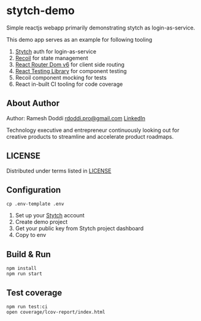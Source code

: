 # stytch-demo

Simple reactjs webapp primarily demonstrating stytch as login-as-service.

This demo app serves as an example for following tooling

1. [Stytch](https://stytch.com/) auth for login-as-service
2. [Recoil](https://recoiljs.org/) for state management
3. [React Router Dom v6](https://reactrouter.com/docs/en/v6/getting-started/overview) for client side routing
4. [React Testing Library](https://testing-library.com/docs/react-testing-library/intro/) for component testing
5. Recoil component mocking for tests
6. React in-built CI tooling for code coverage

## About Author

Author: Ramesh Doddi <rdoddi.pro@gmail.com> [LinkedIn](https://www.linkedin.com/in/rdoddi/)

Technology executive and entrepreneur continuously looking out for creative products to streamline and accelerate
product roadmaps.

## LICENSE

Distributed under terms listed in [LICENSE](./LICENSE)

## Configuration

```shell
cp .env-template .env
```

1. Set up your [Stytch](https://stytch.com/) account
2. Create demo project
3. Get your public key from Stytch project dashboard
4. Copy to env

## Build & Run

```shell
npm install
npm run start
```

## Test coverage

```shell
npm run test:ci
open coverage/lcov-report/index.html
```
